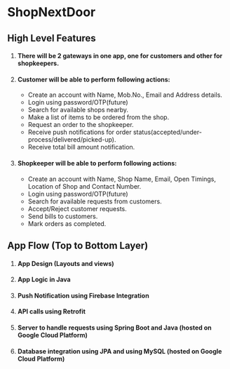 # ShopNextDoor


## High Level Features
1. #### There will be 2 gateways in one app, one for customers and other for shopkeepers.
2. #### Customer will be able to perform following actions:
    * Create an account with Name, Mob.No., Email and Address details.
    * Login using password/OTP(future)
    * Search for available shops nearby.
    * Make a list of items to be ordered from the shop.
    * Request an order to the shopkeeper.
    * Receive push notifications for order status(accepted/under-process/delivered/picked-up).
    * Receive total bill amount notification.
3. #### Shopkeeper will be able to perform following actions:
    * Create an account with Name, Shop Name, Email, Open Timings, Location of Shop and Contact Number.
    * Login using password/OTP(future)
    * Search for available requests from customers.
    * Accept/Reject customer requests.
    * Send bills to customers.
    * Mark orders as completed.

## App Flow (Top to Bottom Layer)
1. #### App Design (Layouts and views)
2. #### App Logic in Java 
3. #### Push Notification using Firebase Integration 
4. #### API calls using Retrofit
5. #### Server to handle requests using Spring Boot and Java (hosted on Google Cloud Platform)
6. #### Database integration using JPA and using MySQL (hosted on Google Cloud Platform)
